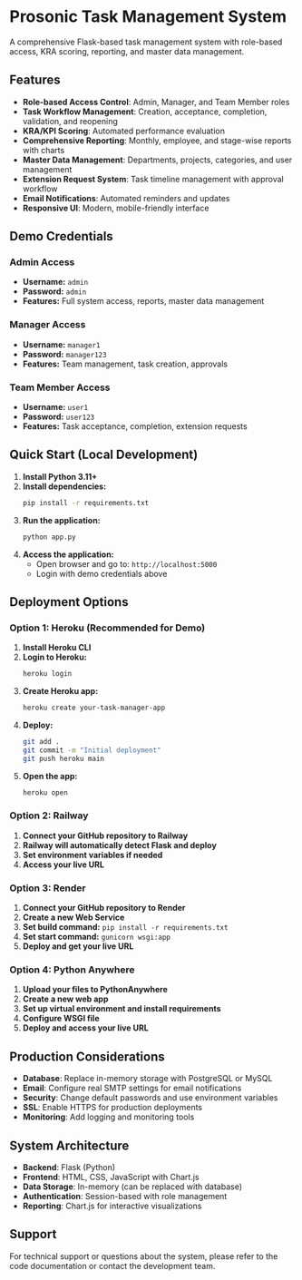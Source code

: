 # Prosonic Task Management System

A comprehensive Flask-based task management system with role-based access, KRA scoring, reporting, and master data management.

## Features

- **Role-based Access Control**: Admin, Manager, and Team Member roles
- **Task Workflow Management**: Creation, acceptance, completion, validation, and reopening
- **KRA/KPI Scoring**: Automated performance evaluation
- **Comprehensive Reporting**: Monthly, employee, and stage-wise reports with charts
- **Master Data Management**: Departments, projects, categories, and user management
- **Extension Request System**: Task timeline management with approval workflow
- **Email Notifications**: Automated reminders and updates
- **Responsive UI**: Modern, mobile-friendly interface

## Demo Credentials

### Admin Access
- **Username:** `admin`
- **Password:** `admin`
- **Features:** Full system access, reports, master data management

### Manager Access
- **Username:** `manager1`
- **Password:** `manager123`
- **Features:** Team management, task creation, approvals

### Team Member Access
- **Username:** `user1`
- **Password:** `user123`
- **Features:** Task acceptance, completion, extension requests

## Quick Start (Local Development)

1. **Install Python 3.11+**
2. **Install dependencies:**
   ```bash
   pip install -r requirements.txt
   ```
3. **Run the application:**
   ```bash
   python app.py
   ```
4. **Access the application:**
   - Open browser and go to: `http://localhost:5000`
   - Login with demo credentials above

## Deployment Options

### Option 1: Heroku (Recommended for Demo)

1. **Install Heroku CLI**
2. **Login to Heroku:**
   ```bash
   heroku login
   ```
3. **Create Heroku app:**
   ```bash
   heroku create your-task-manager-app
   ```
4. **Deploy:**
   ```bash
   git add .
   git commit -m "Initial deployment"
   git push heroku main
   ```
5. **Open the app:**
   ```bash
   heroku open
   ```

### Option 2: Railway

1. **Connect your GitHub repository to Railway**
2. **Railway will automatically detect Flask and deploy**
3. **Set environment variables if needed**
4. **Access your live URL**

### Option 3: Render

1. **Connect your GitHub repository to Render**
2. **Create a new Web Service**
3. **Set build command:** `pip install -r requirements.txt`
4. **Set start command:** `gunicorn wsgi:app`
5. **Deploy and get your live URL**

### Option 4: Python Anywhere

1. **Upload your files to PythonAnywhere**
2. **Create a new web app**
3. **Set up virtual environment and install requirements**
4. **Configure WSGI file**
5. **Deploy and access your live URL**

## Production Considerations

- **Database**: Replace in-memory storage with PostgreSQL or MySQL
- **Email**: Configure real SMTP settings for email notifications
- **Security**: Change default passwords and use environment variables
- **SSL**: Enable HTTPS for production deployments
- **Monitoring**: Add logging and monitoring tools

## System Architecture

- **Backend**: Flask (Python)
- **Frontend**: HTML, CSS, JavaScript with Chart.js
- **Data Storage**: In-memory (can be replaced with database)
- **Authentication**: Session-based with role management
- **Reporting**: Chart.js for interactive visualizations

## Support

For technical support or questions about the system, please refer to the code documentation or contact the development team.
